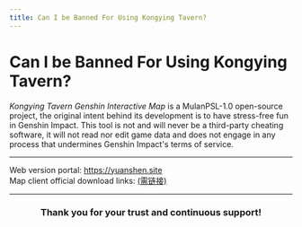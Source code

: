 ```yaml
---
title: Can I be Banned For Using Kongying Tavern?
---
```


# Can I be Banned For Using Kongying Tavern?
*Kongying Tavern Genshin Interactive Map* is a MulanPSL-1.0 open-source project, the original intent behind its development is to have stress-free fun in Genshin Impact. This tool is not and will never be a third-party cheating software, it will not read nor edit game data and does not engage in any process that undermines Genshin Impact's terms of service.

---
Web version portal: https://yuanshen.site  
Map client official download links: [(需链接)]()

---
<div align="center"><h3>Thank you for your trust and continuous support!</h3></div>